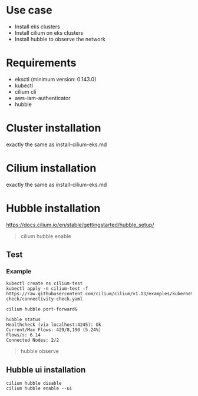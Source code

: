# Use case

* Install eks clusters
* Install cilium on eks clusters
* Install hubble to observe the network

# Requirements

* eksctl (minimum version: 0.143.0)
* kubectl
* cilium cli
* aws-iam-authenticator
* hubble

# Cluster installation

exactly the same as install-cilium-eks.md

# Cilium installation

exactly the same as install-cilium-eks.md

# Hubble installation

https://docs.cilium.io/en/stable/gettingstarted/hubble_setup/

> cilium hubble enable

## Test

### Example

```
kubectl create ns cilium-test
kubectl apply -n cilium-test -f https://raw.githubusercontent.com/cilium/cilium/v1.13/examples/kubernetes/connectivity-check/connectivity-check.yaml

cilium hubble port-forward&
```

```
hubble status
Healthcheck (via localhost:4245): Ok
Current/Max Flows: 429/8,190 (5.24%)
Flows/s: 6.14
Connected Nodes: 2/2
```

> hubble observe

## Hubble ui installation

```
cilium hubble disable
cilium hubble enable --ui
```
